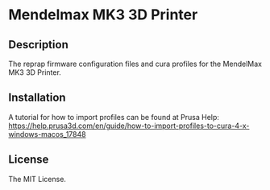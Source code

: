 # Mendelmax MK3 3D Printer

## Description
The reprap firmware configuration files and cura profiles for the MendelMax MK3 3D Printer.

## Installation
A tutorial for how to import profiles can be found at Prusa Help:
https://help.prusa3d.com/en/guide/how-to-import-profiles-to-cura-4-x-windows-macos_17848

## License
The MIT License.

